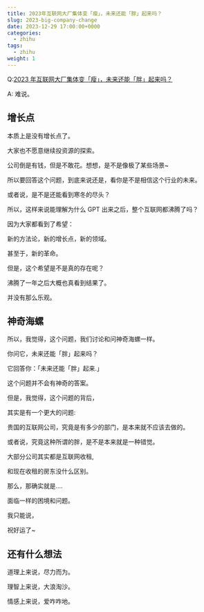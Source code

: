```yaml
---
title: 2023年互联网大厂集体变「瘦」，未来还能「胖」起来吗？
slug: 2023-big-company-change
date: 2023-12-29 17:00:00+0000
categories:
  - zhihu
tags:
  - zhihu
weight: 1
---
```


Q:[2023 年互联网大厂集体变「瘦」，未来还能「胖」起来吗？](https://www.zhihu.com/question/635787373)

A: 难说。

## 增长点

本质上是没有增长点了。

大家也不愿意继续投资源的探索。

公司倒是有钱，但是不敢花。想想，是不是像极了某些场景~

所以要回答这个问题，到底来说还是，看你是不是相信这个行业的未来。

或者说，是不是还能看到寒冬的尽头？

所以，这样来说能理解为什么 GPT 出来之后，整个互联网都沸腾了吗？

因为大家都看到了希望：

新的方法论，新的增长点，新的领域。

甚至于，新的革命。

但是，这个希望是不是真的存在呢？

沸腾了一年之后大概也真看到结果了。

并没有那么乐观。

## 神奇海螺

所以，我觉得，这个问题，我们讨论和问神奇海螺一样。

你问它，未来还能「胖」起来吗？

它回答你：「未来还能「胖」起来.」

这个问题并不会有神奇的答案。

但是，我觉得，这个问题的背后，

其实是有一个更大的问题:

贵国的互联网公司，究竟是有多少的部门，是本来就不应该去做的。

或者说，究竟这种所谓的胖，是不是本来就是一种错觉。

大部分公司其实都是互联网收租,

和现在收租的房东没什么区别。

那么，那确实就是....

面临一样的困境和问题。

我只能说，

祝好运了~

## 还有什么想法

道理上来说，尽力而为。

理智上来说，大浪淘沙。

情感上来说，爱咋咋地。
